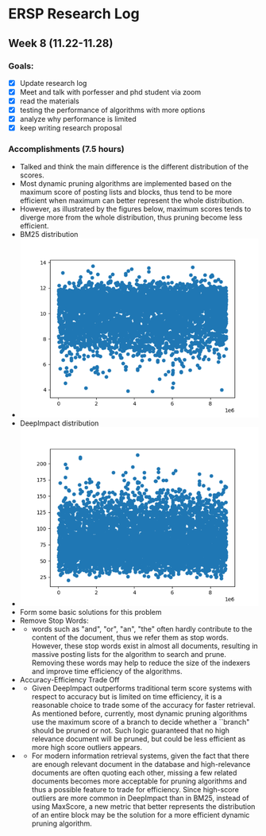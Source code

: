 # ERSP Research Log
## Week 8 (11.22-11.28)
### Goals:

- [x] Update research log
- [x] Meet and talk with porfesser and phd student via zoom
- [x] read the materials
- [x] testing the performance of algorithms with more options
- [x] analyze why performance is limited
- [x] keep writing research proposal

### Accomplishments (7.5 hours)
- Talked and think the main difference is the different distribution of the scores.
- Most dynamic pruning algorithms are implemented based on the maximum score of posting lists and blocks, thus tend to be more efficient when maximum can better represent the whole distribution. 
- However, as illustrated by the figures below, maximum scores tends to diverge more from the whole distribution, thus pruning become less efficient.
- BM25 distribution
- ![Outcome](/bm25.png)
- DeepImpact distribution
- ![Outcome](/deepimapct.png)
- Form some basic solutions for this problem
- Remove Stop Words: 
- - words such as "and", "or", "an", "the" often hardly contribute to the content of the document, thus we refer them as stop words. However, these stop words exist in almost all documents, resulting in massive posting lists for the algorithm to search and prune. Removing these words may help to reduce the size of the indexers and improve time efficiency of the algorithms.
- Accuracy-Efficiency Trade Off
- - Given DeepImpact outperforms traditional term score systems with respect to accuracy but is limited on time efficiency, it is a reasonable choice to trade some of the accuracy for faster retrieval. As mentioned before, currently, most dynamic pruning algorithms use the maximum score of a branch to decide whether a ``branch" should be pruned or not. Such logic guaranteed that no high relevance document will be pruned, but could be less efficient as more high score outliers appears. 
- - For modern information retrieval systems, given the fact that there are enough relevant document in the database and high-relevance documents are often quoting each other, missing a few related documents becomes more acceptable for pruning algorithms and thus a possible feature to trade for efficiency. Since high-score outliers are more common in DeepImpact than in BM25, instead of using MaxScore, a new metric that better represents the distribution of an entire block may be the solution for a more efficient dynamic pruning algorithm.
